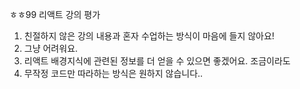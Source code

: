 ㅎㅎ99 리액트 강의 평가

1. 친절하지 않은 강의 내용과 혼자 수업하는 방식이 마음에 들지 않아요!
2. 그냥 어려워요.
3. 리액트 배경지식에 관련된 정보를 더 얻을 수 있으면 좋겠어요. 조금이라도
4. 무작정 코드만 따라하는 방식은 원하지 않습니다..
